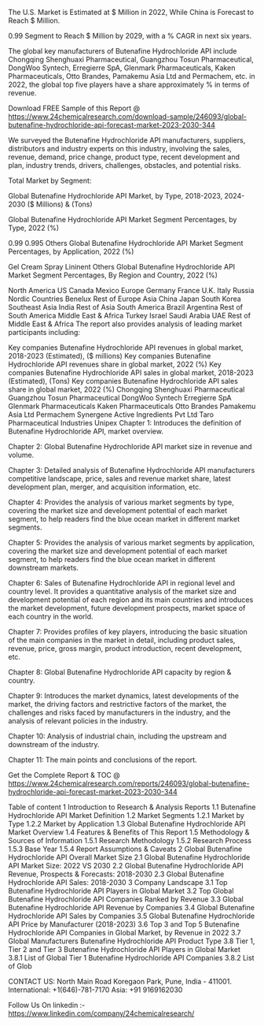 The U.S. Market is Estimated at $ Million in 2022, While China is Forecast to Reach $ Million.

0.99 Segment to Reach $ Million by 2029, with a % CAGR in next six years.

The global key manufacturers of Butenafine Hydrochloride API include Chongqing Shenghuaxi Pharmaceutical, Guangzhou Tosun Pharmaceutical, DongWoo Syntech, Erregierre SpA, Glenmark Pharmaceuticals, Kaken Pharmaceuticals, Otto Brandes, Pamakemu Asia Ltd and Permachem, etc. in 2022, the global top five players have a share approximately % in terms of revenue.

Download FREE Sample of this Report @ https://www.24chemicalresearch.com/download-sample/246093/global-butenafine-hydrochloride-api-forecast-market-2023-2030-344

We surveyed the Butenafine Hydrochloride API manufacturers, suppliers, distributors and industry experts on this industry, involving the sales, revenue, demand, price change, product type, recent development and plan, industry trends, drivers, challenges, obstacles, and potential risks.

Total Market by Segment:

Global Butenafine Hydrochloride API Market, by Type, 2018-2023, 2024-2030 ($ Millions) & (Tons)

Global Butenafine Hydrochloride API Market Segment Percentages, by Type, 2022 (%)

0.99
0.995
Others
Global Butenafine Hydrochloride API Market Segment Percentages, by Application, 2022 (%)

Gel
Cream
Spray
Lininent
Others
Global Butenafine Hydrochloride API Market Segment Percentages, By Region and Country, 2022 (%)

North America
US
Canada
Mexico
Europe
Germany
France
U.K.
Italy
Russia
Nordic Countries
Benelux
Rest of Europe
Asia
China
Japan
South Korea
Southeast Asia
India
Rest of Asia
South America
Brazil
Argentina
Rest of South America
Middle East & Africa
Turkey
Israel
Saudi Arabia
UAE
Rest of Middle East & Africa
The report also provides analysis of leading market participants including:

Key companies Butenafine Hydrochloride API revenues in global market, 2018-2023 (Estimated), ($ millions)
Key companies Butenafine Hydrochloride API revenues share in global market, 2022 (%)
Key companies Butenafine Hydrochloride API sales in global market, 2018-2023 (Estimated), (Tons)
Key companies Butenafine Hydrochloride API sales share in global market, 2022 (%)
Chongqing Shenghuaxi Pharmaceutical
Guangzhou Tosun Pharmaceutical
DongWoo Syntech
Erregierre SpA
Glenmark Pharmaceuticals
Kaken Pharmaceuticals
Otto Brandes
Pamakemu Asia Ltd
Permachem
Synergene Active Ingredients Pvt Ltd
Taro Pharmaceutical Industries
Unipex
Chapter 1: Introduces the definition of Butenafine Hydrochloride API, market overview.

Chapter 2: Global Butenafine Hydrochloride API market size in revenue and volume.

Chapter 3: Detailed analysis of Butenafine Hydrochloride API manufacturers competitive landscape, price, sales and revenue market share, latest development plan, merger, and acquisition information, etc.

Chapter 4: Provides the analysis of various market segments by type, covering the market size and development potential of each market segment, to help readers find the blue ocean market in different market segments.

Chapter 5: Provides the analysis of various market segments by application, covering the market size and development potential of each market segment, to help readers find the blue ocean market in different downstream markets.

Chapter 6: Sales of Butenafine Hydrochloride API in regional level and country level. It provides a quantitative analysis of the market size and development potential of each region and its main countries and introduces the market development, future development prospects, market space of each country in the world.

Chapter 7: Provides profiles of key players, introducing the basic situation of the main companies in the market in detail, including product sales, revenue, price, gross margin, product introduction, recent development, etc.

Chapter 8: Global Butenafine Hydrochloride API capacity by region & country.

Chapter 9: Introduces the market dynamics, latest developments of the market, the driving factors and restrictive factors of the market, the challenges and risks faced by manufacturers in the industry, and the analysis of relevant policies in the industry.

Chapter 10: Analysis of industrial chain, including the upstream and downstream of the industry.

Chapter 11: The main points and conclusions of the report.

Get the Complete Report & TOC @ https://www.24chemicalresearch.com/reports/246093/global-butenafine-hydrochloride-api-forecast-market-2023-2030-344

Table of content
1 Introduction to Research & Analysis Reports
1.1 Butenafine Hydrochloride API Market Definition
1.2 Market Segments
1.2.1 Market by Type
1.2.2 Market by Application
1.3 Global Butenafine Hydrochloride API Market Overview
1.4 Features & Benefits of This Report
1.5 Methodology & Sources of Information
1.5.1 Research Methodology
1.5.2 Research Process
1.5.3 Base Year
1.5.4 Report Assumptions & Caveats
2 Global Butenafine Hydrochloride API Overall Market Size
2.1 Global Butenafine Hydrochloride API Market Size: 2022 VS 2030
2.2 Global Butenafine Hydrochloride API Revenue, Prospects & Forecasts: 2018-2030
2.3 Global Butenafine Hydrochloride API Sales: 2018-2030
3 Company Landscape
3.1 Top Butenafine Hydrochloride API Players in Global Market
3.2 Top Global Butenafine Hydrochloride API Companies Ranked by Revenue
3.3 Global Butenafine Hydrochloride API Revenue by Companies
3.4 Global Butenafine Hydrochloride API Sales by Companies
3.5 Global Butenafine Hydrochloride API Price by Manufacturer (2018-2023)
3.6 Top 3 and Top 5 Butenafine Hydrochloride API Companies in Global Market, by Revenue in 2022
3.7 Global Manufacturers Butenafine Hydrochloride API Product Type
3.8 Tier 1, Tier 2 and Tier 3 Butenafine Hydrochloride API Players in Global Market
3.8.1 List of Global Tier 1 Butenafine Hydrochloride API Companies
3.8.2 List of Glob

CONTACT US:
North Main Road Koregaon Park, Pune, India - 411001.
International: +1(646)-781-7170
Asia: +91 9169162030

Follow Us On linkedin :- https://www.linkedin.com/company/24chemicalresearch/
